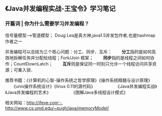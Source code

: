 ## 《Java并发编程实战-王宝令》学习笔记

### 开篇词 | 你为什么需要学习并发编程？

信号量模型—>管道模型；
Doug Lea是真大神,java1.5并发包作者,也是hashmap作者之一

并发编程可以总结为三个核心问题：分工、同步、互斥：
　　**分工**指的是如何高效地拆解任务并分配给线程；Fork/Join 框架；
　　**同步**指的是线程之间如何协作；CountDownLatch；
　　**互斥**则是保证同一时刻只允许一个线程访问共享资源；可重入锁．

推荐书籍：《计算机的心智-操作系统之哲学原理》《操作系统精髓与设计原理》
		  　　《unix操作系统设计》《linux 0.11的源代码》
　　　　　《Java并发编程实战》《Java并发编程的艺术》
　　　　　《图解Java多线程设计模式》

相关网站：http://ifeve.com＼
　　　　　http://www.cs.umd.edu/~pugh/java/memoryModel/ 








